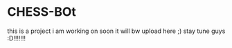 # CHESS-BOt
this is a project i am working on soon it will bw upload here ;)
stay tune guys :D!!!!!!!
